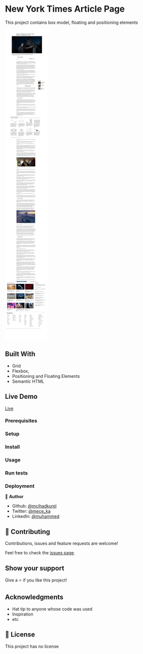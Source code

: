 

# New York Times Article Page

This project contains box model, floating and positioning elements 

<img src="images/nyscreenshot.png" alt="nytimes">


## Built With

- Grid
- Flexbox,
- Positioning and Floating Elements
- Semantic HTML

## Live Demo

[Live](https://rawcdn.githack.com/mcihadkurel/nyTimes-article/bcf8ce540a99b6551d14207190b0b7c731aa13fa/index.html)


### Prerequisites

### Setup

### Install

### Usage

### Run tests

### Deployment





👤 **Author**

- Github: [@mcihadkurel](https://github.com/mcihadkurel)
- Twitter: [@mece_ka](https://twitter.com/mece_ka)
- LinkedIn: [@muhammed](https://www.linkedin.com/in/muhammed-cihad-8187581a8/)


## 🤝 Contributing

Contributions, issues and feature requests are welcome!

Feel free to check the [issues page](issues/).

## Show your support

Give a ⭐️ if you like this project!

## Acknowledgments

- Hat tip to anyone whose code was used
- Inspiration
- etc

## 📝 License

This project has no license
